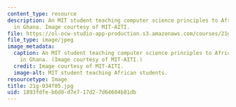 ```yaml
---
content_type: resource
description: An MIT student teaching computer science principles to African students
  in Ghana. Image courtesy of MIT-AITI.
file: https://ol-ocw-studio-app-production.s3.amazonaws.com/courses/21g-034-media-education-and-the-marketplace-fall-2005/1893fdfeb6d8d7e717d27d64604b81db_21g-034f05.jpg
file_type: image/jpeg
image_metadata:
  caption: An MIT student teaching computer science principles to African students
    in Ghana. (Image courtesy of MIT-AITI.)
  credit: Image courtesy of MIT-AITI.
  image-alt: MIT student teaching African students.
resourcetype: Image
title: 21g-034f05.jpg
uid: 1893fdfe-b6d8-d7e7-17d2-7d64604b81db
---
```

